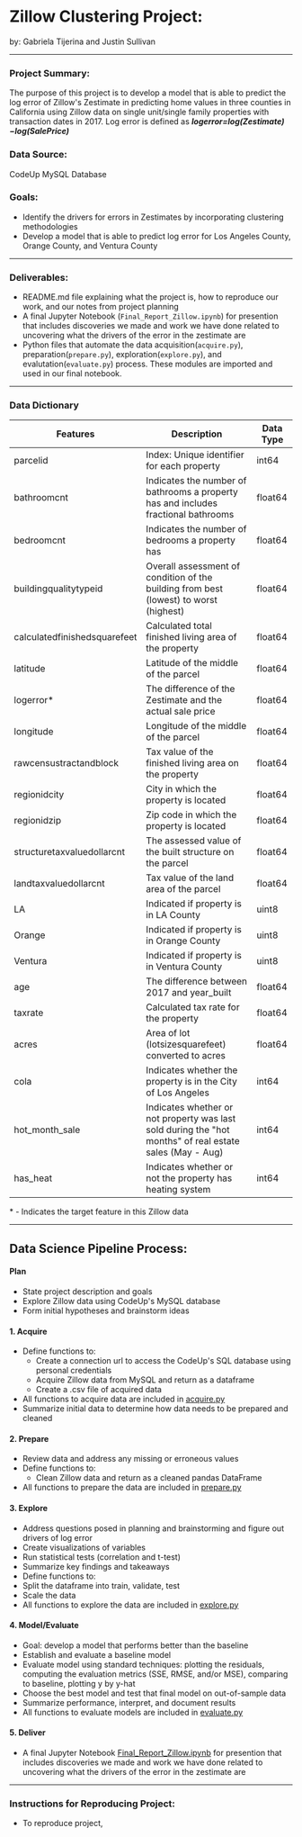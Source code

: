 # Zillow Clustering Project: 
by: Gabriela Tijerina and Justin Sullivan
****

### Project Summary:
The purpose of this project is to develop a model that is able to predict the log error of Zillow's Zestimate in predicting home values in three counties in California using Zillow data on single unit/single family properties with transaction dates in 2017. Log error is defined as ***logerror=log(Zestimate)−log(SalePrice)***  

### Data Source:
CodeUp MySQL Database 

### Goals:
* Identify the drivers for errors in Zestimates by incorporating clustering methodologies
* Develop a model that is able to predict log error for Los Angeles County, Orange County, and Ventura County
**** 

### Deliverables:
* README.md file explaining what the project is, how to reproduce our work, and our notes from project planning
* A final Jupyter Notebook (`Final_Report_Zillow.ipynb`) for presention that includes discoveries we made and work we have done related to uncovering what the drivers of the error in the zestimate are
* Python files that automate the data acquisition(`acquire.py`), preparation(`prepare.py`), exploration(`explore.py`), and evalutation(`evaluate.py`) process. These modules are imported and used in our final notebook. 
**** 

### Data Dictionary

| Features | Description | Data Type |
|---------|-------------|-----------|
| parcelid | Index: Unique identifier for each property | int64 |
| bathroomcnt | Indicates the number of bathrooms a property has and includes fractional bathrooms | float64 |
| bedroomcnt | Indicates the number of bedrooms a property has | float64 |
| buildingqualitytypeid |  Overall assessment of condition of the building from best (lowest) to worst (highest) | float64 |
| calculatedfinishedsquarefeet | Calculated total finished living area of the property | float64 |
| latitude | Latitude of the middle of the parcel | float64 |
| logerror* | The difference of the Zestimate and the actual sale price | float64 |
| longitude | Longitude of the middle of the parcel | float64 |
| rawcensustractandblock | Tax value of the finished living area on the property| float64 |
| regionidcity | City in which the property is located | float64 |
| regionidzip |  Zip code in which the property is located | float64 |
| structuretaxvaluedollarcnt | The assessed value of the built structure on the parcel | float64 |
| landtaxvaluedollarcnt | Tax value of the land area of the parcel | float64 |
| LA | Indicated if property is in LA County | uint8 |
| Orange | Indicated if property is in Orange County | uint8 |
| Ventura | Indicated if property is in Ventura County | uint8 |
| age | The difference between 2017 and year_built| float64 |
| taxrate | Calculated tax rate for the property | float64 |
| acres | Area of lot (lotsizesquarefeet) converted to acres | float64 |
| cola | Indicates whether the property is in the City of Los Angeles | int64 |
| hot_month_sale | Indicates whether or not property was last sold during the "hot months" of real estate sales (May - Aug)| int64 |
| has_heat | Indicates whether or not the property has heating system | int64 |

\* - Indicates the target feature in this Zillow data
***


## Data Science Pipeline Process:

#### Plan
- State project description and goals
- Explore Zillow data using CodeUp's MySQL database 
- Form initial hypotheses and brainstorm ideas

#### 1. Acquire
- Define functions to:
    - Create a connection url to access the CodeUp's SQL database using personal credentials
    - Acquire Zillow data from MySQL and return as a dataframe
    - Create a .csv file of acquired data 
- All functions to acquire data are included in [acquire.py](https://github.com/Gabriela-and-Justin/Zillow-Clustering-Project/blob/master/acquire.py)
- Summarize initial data to determine how data needs to be prepared and cleaned 

#### 2. Prepare
- Review data and address any missing or erroneous values 
- Define functions to:
    - Clean Zillow data and return as a cleaned pandas DataFrame
- All functions to prepare the data are included in [prepare.py](https://github.com/Gabriela-and-Justin/Zillow-Clustering-Project/blob/master/prepare.py)

#### 3. Explore
- Address questions posed in planning and brainstorming and figure out drivers of log error
- Create visualizations of variables 
- Run statistical tests (correlation and t-test)
- Summarize key findings and takeaways
- Define functions to:
 - Split the dataframe into train, validate, test 
 - Scale the data
- All functions to explore the data are included in [explore.py](https://github.com/Gabriela-and-Justin/Zillow-Clustering-Project/blob/master/explore.py)

#### 4. Model/Evaluate
- Goal: develop a model that performs better than the baseline
- Establish and evaluate a baseline model
- Evaluate model using standard techniques: plotting the residuals, computing the evaluation metrics (SSE, RMSE, and/or MSE), comparing to baseline, plotting y by y-hat
- Choose the best model and test that final model on out-of-sample data
- Summarize performance, interpret, and document results
- All functions to evaluate models are included in [evaluate.py](https://github.com/Gabriela-and-Justin/Zillow-Clustering-Project/blob/master/evaluate.py)

#### 5. Deliver
- A final Jupyter Notebook [Final_Report_Zillow.ipynb](https://github.com/Gabriela-and-Justin/Zillow-Clustering-Project/blob/master/Final_Report_Zillow.ipynb) for presention that includes discoveries we made and work we have done related to uncovering what the drivers of the error in the zestimate are 

****

### Instructions for Reproducing Project: 
- To reproduce project, 